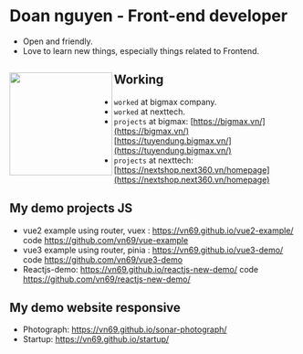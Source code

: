 # Doan nguyen - Front-end developer 

- Open and friendly.
- Love to learn new things, especially things related to Frontend.

## Working <a href="https://github.com/paulnguyen-mn"><img align="left" width="auto" height="180" src="https://res.cloudinary.com/kimwy/image/upload/v1598840300/easyfrontend/programming_hgngx9.png"></a>

- `worked` at bigmax company.
- `worked` at nexttech.
- `projects` at bigmax: [https://bigmax.vn/](https://bigmax.vn/) [https://tuyendung.bigmax.vn/](https://tuyendung.bigmax.vn/)
- `projects` at nexttech: [https://nextshop.next360.vn/homepage](https://nextshop.next360.vn/homepage)






## My demo projects JS

- vue2 example using router, vuex : https://vn69.github.io/vue2-example/ code https://github.com/vn69/vue-example
- vue3 example using router, pinia : https://vn69.github.io/vue3-demo/ code https://github.com/vn69/vue3-demo
- Reactjs-demo: https://vn69.github.io/reactjs-new-demo/ code  https://github.com/vn69/reactjs-new-demo/

## My demo website responsive

- Photograph: https://vn69.github.io/sonar-photograph/
- Startup: https://vn69.github.io/startup/
